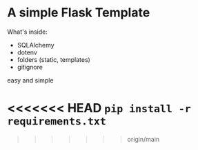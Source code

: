 # A simple Flask Template
What's inside: 
* SQLAlchemy
* dotenv
* folders (static, templates)
* gitignore

easy and simple

<<<<<<< HEAD
`pip install -r requirements.txt`
=======
>>>>>>> origin/main
